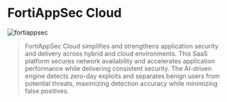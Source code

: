# FortiAppSec Cloud

![fortiappsec](https://github.com/user-attachments/assets/42dc2c89-8dfe-4984-8856-12f4e8e3fae9)

> FortiAppSec Cloud simplifies and strengthens application security and delivery across hybrid and cloud environments. This SaaS platform secures network availability and accelerates application performance while delivering consistent security. The AI-driven engine detects zero-day exploits and separates benign users from potential threats, maximizing detection accuracy while minimizing false positives. 
